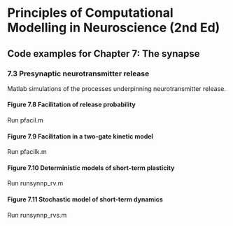 # Principles of Computational Modelling in Neuroscience (2nd Ed)

## Code examples for Chapter 7: The synapse

### 7.3 Presynaptic neurotransmitter release

Matlab simulations of the processes underpinning neurotransmitter release.

#### Figure 7.8 Facilitation of release probability

Run pfacil.m

#### Figure 7.9 Facilitation in a two-gate kinetic model

Run pfacilk.m

#### Figure 7.10 Deterministic models of short-term plasticity

Run runsynnp_rv.m

#### Figure 7.11 Stochastic model of short-term dynamics

Run runsynnp_rvs.m
